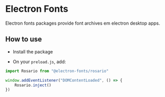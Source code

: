 # Electron Fonts

Electron fonts packages provide font archives em electron desktop apps.

## How to use

* Install the package

* On your `preload.js`, add:

```ts
import Rosario from "@electron-fonts/rosario"

window.addEventListener("DOMContentLoaded", () => {
    Rosario.inject()
})
```